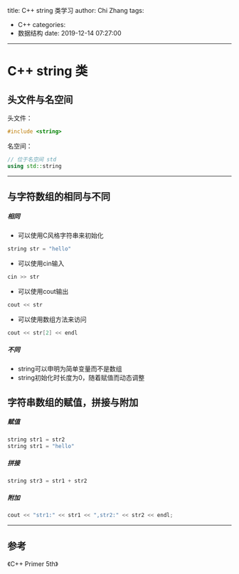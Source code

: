 title: C++ string 类学习
author: Chi Zhang
tags:
  - C++
categories:
  - 数据结构
date: 2019-12-14 07:27:00
---
# C++ string 类

## 头文件与名空间
头文件：
``` C++
#include <string>
```
名空间：
``` C++
// 位于名空间 std
using std::string
```
***
## 与字符数组的相同与不同
##### 相同
* 可以使用C风格字符串来初始化
``` C++
string str = "hello"
```
* 可以使用cin输入
``` C++
cin >> str
```
* 可以使用cout输出
``` C++
cout << str
```
* 可以使用数组方法来访问
``` C++
cout << str[2] << endl
```
##### 不同
* string可以申明为简单变量而不是数组
* string初始化时长度为0，随着赋值而动态调整
## 字符串数组的赋值，拼接与附加
##### 赋值
``` C++
string str1 = str2
string str1 = "hello"
```
##### 拼接
``` C++
string str3 = str1 + str2
```
##### 附加
``` C++
cout << "str1:" << str1 << ",str2:" << str2 << endl;
```
***
## 参考
《C++ Primer 5th》